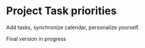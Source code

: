 
# Project Task priorities

Add tasks, synchronize calendar, personalize yourself. 

Final version in progress 

